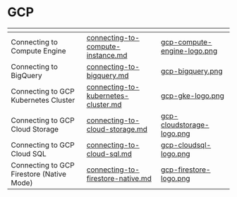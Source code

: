# GCP



<table data-view="cards">
	<thead>
		<tr>
			<th></th>
			<th data-hidden data-card-target data-type="content-ref"></th>
			<th data-hidden data-card-cover data-type="files"></th>
		</tr>
	</thead>
	<tbody>
		<tr>
			<td>Connecting to Compute Engine</td>
			<td>
				<a href="connecting-to-compute-instance.md">connecting-to-compute-instance.md</a>
			</td>
			<td>
				<a href="../../../.gitbook/assets/gcp-compute-engine-logo.png">gcp-compute-engine-logo.png</a>
			</td>
		</tr>
		<tr>
			<td>Connecting to BigQuery</td>
			<td>
				<a href="connecting-to-bigquery.md">connecting-to-bigquery.md</a>
			</td>
			<td>
				<a href="../../../.gitbook/assets/gcp-bigquery.png">gcp-bigquery.png</a>
			</td>
		</tr>
		<tr>
			<td>Connecting to GCP Kubernetes Cluster</td>
			<td>
				<a href="connecting-to-kubernetes-cluster.md">connecting-to-kubernetes-cluster.md</a>
			</td>
			<td>
				<a href="../../../.gitbook/assets/gcp-gke-logo.png">gcp-gke-logo.png</a>
			</td>
		</tr>
		<tr>
			<td>Connecting to GCP Cloud Storage</td>
			<td>
				<a href="connecting-to-cloud-storage.md">connecting-to-cloud-storage.md</a>
			</td>
			<td>
				<a href="../../../.gitbook/assets/gcp-cloudstorage-logo.png">gcp-cloudstorage-logo.png</a>
			</td>
		</tr>
		<tr>
			<td>Connecting to GCP Cloud SQL</td>
			<td>
				<a href="connecting-to-cloud-sql.md">connecting-to-cloud-sql.md</a>
			</td>
			<td>
				<a href="../../../.gitbook/assets/gcp-cloudstorage-logo.png">gcp-cloudsql-logo.png</a>
			</td>
		</tr>
		<tr>
			<td>Connecting to GCP Firestore (Native Mode)</td>
			<td>
				<a href="connecting-to-firestore-native.md">connecting-to-firestore-native.md</a>
			</td>
			<td>
				<a href="../../../.gitbook/assets/gcp-firestore-logo.png">gcp-firestore-logo.png</a>
			</td>
		</tr>
	</tbody>
</table>
